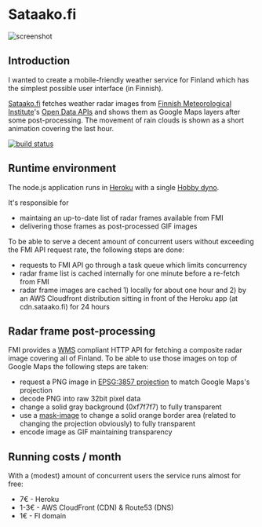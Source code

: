 Sataako.fi
==========

![screenshot](https://raw.github.com/heikkipora/sataako-fi/master/work/screenshot.jpg)

Introduction
------------
I wanted to create a mobile-friendly weather service for Finland which has the simplest possible user interface (in Finnish).

[Sataako.fi](http://www.sataako.fi) fetches weather radar images from [Finnish Meteorological Institute](http://en.ilmatieteenlaitos.fi)'s [Open Data APIs](http://en.ilmatieteenlaitos.fi/open-data-manual) and shows them as Google Maps layers after some post-processing.
The movement of rain clouds is shown as a short animation covering the last hour.

[![build status](https://travis-ci.org/heikkipora/sataako.svg?branch=master)](https://travis-ci.org/heikkipora/sataako)

Runtime environment
-------------------
The node.js application runs in [Heroku](http://heroku.com) with a single [Hobby dyno](https://devcenter.heroku.com/articles/dyno-types).

It's responsible for

* maintaing an up-to-date list of radar frames available from FMI
* delivering those frames as post-processed GIF images

To be able to serve a decent amount of concurrent users without exceeding the FMI API request rate, the following steps are done:

* requests to FMI API go through a task queue which limits concurrency
* radar frame list is cached internally for one minute before a re-fetch from FMI
* radar frame images are cached 1) locally for about one hour and 2) by an AWS Cloudfront distribution sitting in front of the Heroku app (at cdn.sataako.fi) for 24 hours

Radar frame post-processing
---------------------------
FMI provides a [WMS](https://en.wikipedia.org/wiki/Web_Map_Service) compliant HTTP API for fetching a composite radar image covering all of Finland.
To be able to use those images on top of Google Maps the following steps are taken:

* request a PNG image in [EPSG:3857 projection](http://spatialreference.org/ref/sr-org/7483/) to match Google Maps's projection
* decode PNG into raw 32bit pixel data
* change a solid gray background (0xf7f7f7) to fully transparent
* use a [mask-image](src/radar-mask.png) to change a solid orange border area (related to changing the projection obviously) to fully transparent
* encode image as GIF maintaining transparency

Running costs / month
---------------------

With a (modest) amount of concurrent users the service runs almost for free:

* 7€ - Heroku
* 1-3€ - AWS CloudFront (CDN) & Route53 (DNS)
* 1€ - FI domain
